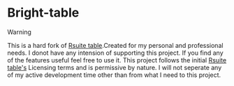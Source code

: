 # Bright-table 
> [!Warning]
>  This is a hard fork of [Rsuite table](https://github.com/rsuite/rsuite-table).Created for my personal and professional needs. I donot have any intension of supporting this project. If you find any of the features useful feel free to use it. This project follows the initial [Rsuite table's](https://github.com/rsuite/rsuite-table) Licensing terms and is permissive by nature. I will not seperate any of my active development time other than from what I need to this project.
